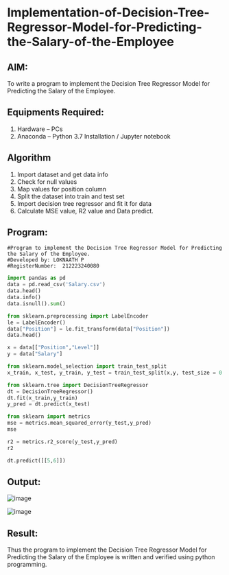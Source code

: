 # Implementation-of-Decision-Tree-Regressor-Model-for-Predicting-the-Salary-of-the-Employee

## AIM:
To write a program to implement the Decision Tree Regressor Model for Predicting the Salary of the Employee.

## Equipments Required:
1. Hardware – PCs
2. Anaconda – Python 3.7 Installation / Jupyter notebook

## Algorithm
1. Import dataset and get data info
2. Check for null values
3. Map values for position column
4. Split the dataset into train and test set
5. Import decision tree regressor and fit it for data
6. Calculate MSE value, R2 value and Data predict.


## Program:
```
#Program to implement the Decision Tree Regressor Model for Predicting the Salary of the Employee.
#Developed by: LOKNAATH P
#RegisterNumber:  212223240080
```
```python
import pandas as pd
data = pd.read_csv('Salary.csv')
data.head()
data.info()
data.isnull().sum()

from sklearn.preprocessing import LabelEncoder
le = LabelEncoder()
data["Position"] = le.fit_transform(data["Position"])
data.head()

x = data[["Position","Level"]]
y = data["Salary"]

from sklearn.model_selection import train_test_split
x_train, x_test, y_train, y_test = train_test_split(x,y, test_size = 0.2, random_state = 2)

from sklearn.tree import DecisionTreeRegressor
dt = DecisionTreeRegressor()
dt.fit(x_train,y_train)
y_pred = dt.predict(x_test)

from sklearn import metrics
mse = metrics.mean_squared_error(y_test,y_pred)
mse

r2 = metrics.r2_score(y_test,y_pred)
r2

dt.predict([[5,6]])
```

## Output:
![image](https://github.com/user-attachments/assets/557c777a-652f-486f-9530-83ef3668b4be)

![image](https://github.com/user-attachments/assets/f7d8c810-5915-41ee-abeb-22ecdf77e0b9)

## Result:
Thus the program to implement the Decision Tree Regressor Model for Predicting the Salary of the Employee is written and verified using python programming.

